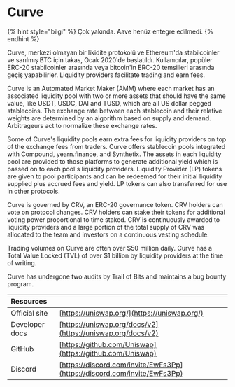 # Curve

{% hint style="bilgi" %}
Çok yakında. Aave henüz entegre edilmedi.
{% endhint %}

Curve, merkezi olmayan bir likidite protokolü ve Ethereum'da stabilcoinler ve sarılmış BTC için takas, Ocak 2020'de başlatıldı. Kullanıcılar, popüler ERC-20 stabilcoinler arasında veya bitcoin'in ERC-20 temsilleri arasında geçiş yapabilirler. Liquidity providers facilitate trading and earn fees.

Curve is an Automated Market Maker \(AMM\) where each market has an associated liquidity pool with two or more assets that should have the same value, like USDT, USDC, DAI and TUSD, which are all US dollar pegged stablecoins. The exchange rate between each stablecoin and their relative weights are determined by an algorithm based on supply and demand. Arbitrageurs act to normalize these exchange rates.

Some of Curve's liquidity pools earn extra fees for liquidity providers on top of the exchange fees from traders. Curve offers stablecoin pools integrated with Compound, yearn.finance, and Synthetix. The assets in each liquidity pool are provided to those platforms to generate additional yield which is passed on to each pool's liquidity providers. Liquidity Provider \(LP\) tokens are given to pool participants and can be redeemed for their initial liquidity supplied plus accrued fees and yield. LP tokens can also transferred for use in other protocols.

Curve is governed by CRV, an ERC-20 governance token. CRV holders can vote on protocol changes. CRV holders can stake their tokens for additional voting power proportional to time staked. CRV is continuously awarded to liquidity providers and a large portion of the total supply of CRV was allocated to the team and investors on a continuous vesting schedule.

Trading volumes on Curve are often over $50 million daily. Curve has a Total Value Locked \(TVL\) of over $1 billion by liquidity providers at the time of writing.

Curve has undergone two audits by Trail of Bits and maintains a bug bounty program.

| Resources      |                                                                          |
|:-------------- |:------------------------------------------------------------------------ |
| Official site  | [https://uniswap.org/](https://uniswap.org/)                             |
| Developer docs | [https://uniswap.org/docs/v2](https://uniswap.org/docs/v2)               |
| GitHub         | [https://github.com/Uniswap](https://github.com/Uniswap)                 |
| Discord        | [https://discord.com/invite/EwFs3Pp](https://discord.com/invite/EwFs3Pp) |

